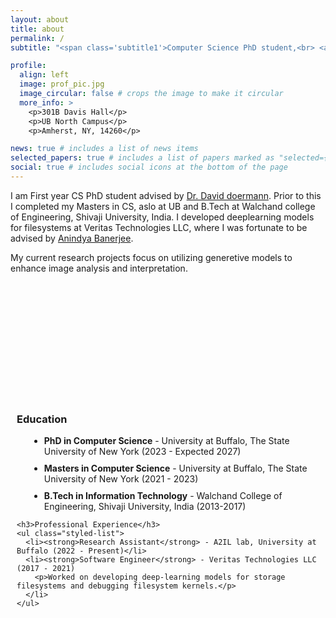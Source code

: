 ```yaml
---
layout: about
title: about
permalink: /
subtitle: "<span class='subtitle1'>Computer Science PhD student,<br> <a class='university-link' href='https://www.buffalo.edu' target='_blank'>University at Buffalo, The State University of New York</a></span>"

profile:
  align: left
  image: prof_pic.jpg
  image_circular: false # crops the image to make it circular
  more_info: >
    <p>301B Davis Hall</p>
    <p>UB North Campus</p>
    <p>Amherst, NY, 14260</p>

news: true # includes a list of news items
selected_papers: true # includes a list of papers marked as "selected={true}"
social: true # includes social icons at the bottom of the page
---
```


I am First year CS PhD student advised by <a href='https://scholar.google.com/citations?hl=en&user=RoGOW9AAAAAJ&view_op=list_works&sortby=pubdate' target='_blank'> Dr. David doermann</a>. Prior to this I completed my Masters in CS, aslo at UB and B.Tech at Walchand college of Engineering, Shivaji University, India. I developed deeplearning models for filesystems at Veritas Technologies LLC, where I was fortunate to be advised by <a href='https://scholar.google.com/citations?hl=en&user=WzjDCkAAAAAJ&view_op=list_works&sortby=pubdate' target='_blank'>Anindya Banerjee</a>.

My current research projects focus on utilizing generetive models to enhance image analysis and interpretation.

<div class="cv-section">
  <div class="cv-column">
    <h3>Education</h3>
    <ul class="styled-list">
      <li><strong>PhD in Computer Science</strong> - University at Buffalo, The State University of New York (2023 - Expected 2027)</li>
      <li><strong>Masters in Computer Science</strong> - University at Buffalo, The State University of New York (2021 - 2023)</li>
      <li><strong>B.Tech in Information Technology</strong> - Walchand College of Engineering, Shivaji University, India (2013-2017)</li>
    </ul>

    <h3>Professional Experience</h3>
    <ul class="styled-list">
      <li><strong>Research Assistant</strong> - A2IL lab, University at Buffalo (2022 - Present)</li>
      <li><strong>Software Engineer</strong> - Veritas Technologies LLC (2017 - 2021)
        <p>Worked on developing deep-learning models for storage filesystems and debugging filesystem kernels.</p>
      </li>
    </ul>

  </div>
</div>

<style>
.cv-section {
  display: flex;
  flex-wrap: wrap;
  margin-top: 190px; /* Adjust this value to control the space */
}
.cv-column {
  flex: 1;
  min-width: 300px;
  padding: 10px;
}
.cv-column ul.styled-list {
  list-style-type: disc; /* You can change this to any marker type */
  list-style-position: outside; /* Markers outside the content flow */
  margin-left: 20px; /* Indentation for the list */
}
.cv-column li {
  margin-bottom: 10px; /* Adjust this value to control the space between bullets */
}
.cv-column strong {
  font-weight: bold; /* Explicitly set the font-weight to bold */
}
</style>
